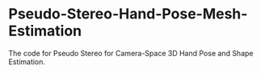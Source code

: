 # Pseudo-Stereo-Hand-Pose-Mesh-Estimation
The code for Pseudo Stereo for Camera-Space 3D Hand Pose and Shape Estimation.
